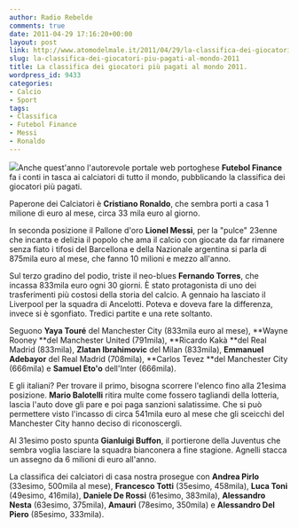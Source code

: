 ```yaml
---
author: Radio Rebelde
comments: true
date: 2011-04-29 17:16:20+00:00
layout: post
link: http://www.atomodelmale.it/2011/04/29/la-classifica-dei-giocatori-piu-pagati-al-mondo-2011/
slug: la-classifica-dei-giocatori-piu-pagati-al-mondo-2011
title: La classifica dei giocatori più pagati al mondo 2011.
wordpress_id: 9433
categories:
- Calcio
- Sport
tags:
- Classifica
- Futebol Finance
- Messi
- Ronaldo
---
```


[![](http://www.atomodelmale.it/wp-content/uploads/2011/04/Messi-Ronaldo-300x174.jpg)](http://www.atomodelmale.it/wp-content/uploads/2011/04/Messi-Ronaldo.jpg)Anche quest'anno l'autorevole portale web portoghese **Futebol Finance** fa i conti in tasca ai calciatori di tutto il mondo, pubblicando la classifica dei giocatori più pagati.

Paperone dei Calciatori è **Cristiano Ronaldo**, che sembra porti a casa 1 milione di euro al mese, circa 33 mila euro al giorno.

In seconda posizione il Pallone d'oro **Lionel Messi**, per la "pulce" 23enne che incanta e delizia il popolo che ama il calcio con giocate da far rimanere senza fiato i tifosi del Barcellona e della Nazionale argentina si parla di 875mila euro al mese, che fanno 10 milioni e mezzo all'anno.

Sul terzo gradino del podio, triste il neo-blues **Fernando Torres**, che incassa 833mila euro ogni 30 giorni. È stato protagonista di uno dei trasferimenti più costosi della storia del calcio. A gennaio ha lasciato il Liverpool per la squadra di Ancelotti. Poteva e doveva fare la differenza, invece si è sgonfiato. Tredici partite e una rete soltanto.



Seguono **Yaya Touré** del Manchester City (833mila euro al mese), **Wayne Rooney **del Manchester United (791mila), **Ricardo Kakà **del Real Madrid (833mila), **Zlatan Ibrahimovic** del Milan (833mila), **Emmanuel Adebayor** del Real Madrid (708mila), **Carlos Tevez **del Manchester City (666mila) e **Samuel Eto'o** dell'Inter (666mila).

E gli italiani? Per trovare il primo, bisogna scorrere l'elenco fino alla 21esima posizione. **Mario Balotelli** ritira multe come fossero tagliandi della lotteria, lascia l'auto dove gli pare e poi paga sanzioni salatissime. Che si può permettere visto l'incasso di circa 541mila euro al mese che gli sceicchi del Manchester City hanno deciso di riconoscergli.

Al 31esimo posto spunta **Gianluigi Buffon**, il portierone della Juventus che sembra voglia lasciare la squadra bianconera a fine stagione. Agnelli stacca un assegno da 6 milioni di euro all'anno.

La classifica dei calciatori di casa nostra prosegue con **Andrea Pirlo** (33esimo, 500mila al mese), **Francesco Totti** (35esimo, 458mila), **Luca Toni** (49esimo, 416mila), **Daniele De Rossi** (61esimo, 383mila), **Alessandro Nesta** (63esimo, 375mila), **Amauri** (78esimo, 350mila) e **Alessandro Del Piero** (85esimo, 333mila).
